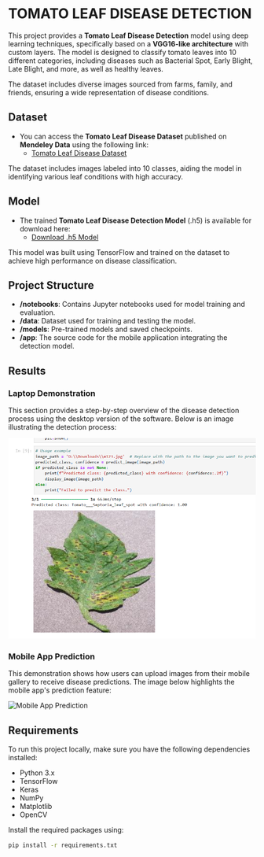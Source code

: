 # TOMATO LEAF DISEASE DETECTION

This project provides a **Tomato Leaf Disease Detection** model using deep learning techniques, specifically based on a **VGG16-like architecture** with custom layers. The model is designed to classify tomato leaves into 10 different categories, including diseases such as Bacterial Spot, Early Blight, Late Blight, and more, as well as healthy leaves.

The dataset includes diverse images sourced from farms, family, and friends, ensuring a wide representation of disease conditions.

## Dataset

- You can access the **Tomato Leaf Disease Dataset** published on **Mendeley Data** using the following link:
  - [Tomato Leaf Disease Dataset](https://data.mendeley.com/datasets/zfv4jj7855/1)

The dataset includes images labeled into 10 classes, aiding the model in identifying various leaf conditions with high accuracy.

## Model

- The trained **Tomato Leaf Disease Detection Model** (.h5) is available for download here:
  - [Download .h5 Model](https://mega.nz/file/CyRFGIha#cLUclg8B0iWeFbqOol-uCAPcqVUWCqFhk0_jEMmSHU4)

This model was built using TensorFlow and trained on the dataset to achieve high performance on disease classification.

## Project Structure

- **/notebooks**: Contains Jupyter notebooks used for model training and evaluation.
- **/data**: Dataset used for training and testing the model.
- **/models**: Pre-trained models and saved checkpoints.
- **/app**: The source code for the mobile application integrating the detection model.

## Results

### Laptop Demonstration
This section provides a step-by-step overview of the disease detection process using the desktop version of the software. Below is an image illustrating the detection process:

![Laptop Demonstration](./results/laptop_demonstration.png)

### Mobile App Prediction
This demonstration shows how users can upload images from their mobile gallery to receive disease predictions. The image below highlights the mobile app's prediction feature:

![Mobile App Prediction](./results/mobile_app_prediction.png)

## Requirements

To run this project locally, make sure you have the following dependencies installed:
- Python 3.x
- TensorFlow
- Keras
- NumPy
- Matplotlib
- OpenCV

Install the required packages using:
```bash
pip install -r requirements.txt
